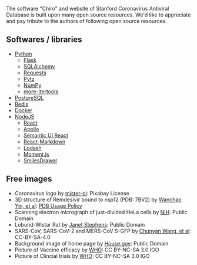 The software "Chiro" and website of Stanford Coronavirus Antiviral Database is built upon many open source resources.
We'd like to appreciate and pay tribute to the authors of following open source resources.

## Softwares / libraries

- [Python](https://www.python.org/)
  - [Flask](https://github.com/pallets/flask)
  - [SQLAlchemy](https://www.sqlalchemy.org/)
  - [Requests](https://requests.readthedocs.io/en/master/)
  - [Pytz](https://pythonhosted.org/pytz/)
  - [NumPy](https://numpy.org/)
  - [more-itertools](https://github.com/more-itertools/more-itertools)
- [PostgreSQL](https://www.postgresql.org/)
- [Redis](https://redis.io/)
- [Docker](https://www.docker.com/)
- [NodeJS](https://nodejs.org/)
  - [React](https://reactjs.org/)
  - [Apollo](https://www.apollographql.com/)
  - [Semantic UI React](https://react.semantic-ui.com/)
  - [React-Markdown](https://github.com/rexxars/react-markdown)
  - [Lodash](https://lodash.com/)
  - [Moment.js](https://momentjs.com/)
  - [SmilesDrawer](https://github.com/reymond-group/smilesDrawer)


## Free images

- Coronavirus logo by [mister-pi](https://pixabay.com/vectors/corona-virus-sars-cov-2-covid-19-4944188/): Pixabay License
- 3D structure of Remdesivir bound to nsp12 (PDB: 7BV2) by [Wanchao Yin, et al](https://www.rcsb.org/structure/7BV2): [PDB Usage Policy](https://www.rcsb.org/pages/usage-policy)
- Scanning electron micrograph of just-divided HeLa cells by [NIH](https://commons.wikimedia.org/wiki/File:HeLa-V.jpg): Public Domain
- Lobund-Wistar Rat by [Janet Stephens](https://visualsonline.cancer.gov/details.cfm?imageid=2568): Public Domain
- SARS-CoV, SARS-CoV-2 and MERS-CoV S-GFP by [Chunyan Wang, et al](https://doi.org/10.1038/s41467-020-16256-y): CC-BY-SA-4.0
- Background image of home page by [House.gov](http://web.archive.org/web/20200407020039/https://ocasio-cortez.house.gov/services/information-and-resources-covid-19-coronavirus): Public Domain
- Picture of Vaccine efficacy by [WHO](https://www.who.int/news-room/feature-stories/detail/vaccine-efficacy-effectiveness-and-protection): CC BY-NC-SA 3.0 IGO
- Picture of Clincial trials by [WHO](https://www.who.int/news-room/feature-stories/detail/vaccine-efficacy-effectiveness-and-protection): CC BY-NC-SA 3.0 IGO
